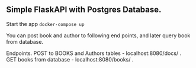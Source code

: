 ## Simple FlaskAPI with Postgres Database.
Start the app `docker-compose up`

You can post book and author to following end points, and later query book from database.

Endpoints.
POST to BOOKS and Authors tables - localhost:8080/docs/ .
GET books from database - localhost:8080/books/ .